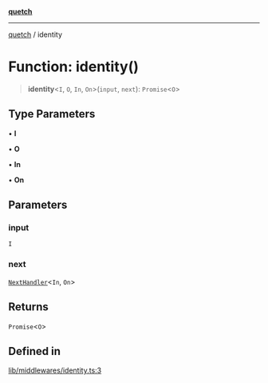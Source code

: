 [**quetch**](../README.md)

***

[quetch](../README.md) / identity

# Function: identity()

> **identity**\<`I`, `O`, `In`, `On`\>(`input`, `next`): `Promise`\<`O`\>

## Type Parameters

• **I**

• **O**

• **In**

• **On**

## Parameters

### input

`I`

### next

[`NextHandler`](../type-aliases/NextHandler.md)\<`In`, `On`\>

## Returns

`Promise`\<`O`\>

## Defined in

[lib/middlewares/identity.ts:3](https://github.com/nevoland/quetch/blob/6249acbaaaaaeed54f7d39c2e784b6176249eef9/lib/middlewares/identity.ts#L3)
